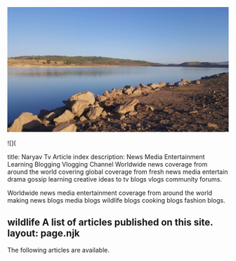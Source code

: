 ![](assets/20210813_040142_FB_IMG_1628030334467.jpg)

![](

title: Naryav Tv Article index
description: News Media Entertainment Learning Blogging Vlogging Channel
Worldwide news coverage from around the world covering global coverage from fresh news media
entertain drama gossip learning creative ideas to tv blogs vlogs community forums.

Worldwide news media entertainment coverage from around the world making news blogs media blogs wildlife blogs cooking blogs fashion blogs.

wildlife A list of articles published on this site.
layout: page.njk
----------------

The following articles are available.
